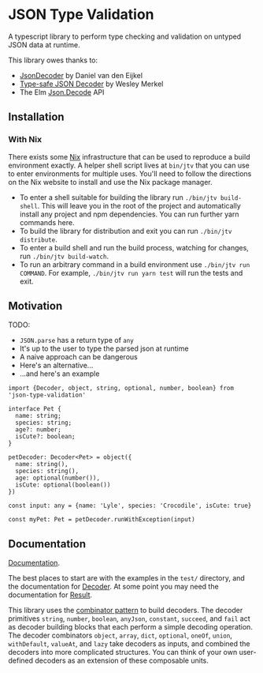 # JSON Type Validation

A typescript library to perform type checking and validation on untyped JSON
data at runtime.

This library owes thanks to:
- [JsonDecoder](https://github.com/aische/JsonDecoder) by Daniel van den Eijkel
- [Type-safe JSON Decoder](https://github.com/ooesili/type-safe-json-decoder) by Wesley Merkel
- The Elm [Json.Decode](http://package.elm-lang.org/packages/elm-lang/core/latest/Json-Decode) API

## Installation

### With Nix

There exists some [Nix](https://nixos.org/nix) infrastructure that can be used
to reproduce a build environment exactly. A helper shell script lives at
`bin/jtv` that you can use to enter environments for multiple uses.
You'll need to follow the directions on the Nix website to install and use the
Nix package manager.

* To enter a shell suitable for building the library run `./bin/jtv
  build-shell`. This will leave you in the root of the project and automatically
  install any project and npm dependencies. You can run further yarn commands
  here.
* To build the library for distribution and exit you can run `./bin/jtv distribute`.
* To enter a build shell and run the build process, watching for changes, run
  `./bin/jtv build-watch`.
* To run an arbitrary command in a build environment use `./bin/jtv run
  COMMAND`. For example, `./bin/jtv run yarn test` will run the tests and exit.

## Motivation

TODO:
* `JSON.parse` has a return type of `any`
* It's up to the user to type the parsed json at runtime
* A naive approach can be dangerous
* Here's an alternative...
* ...and here's an example

```
import {Decoder, object, string, optional, number, boolean} from 'json-type-validation'

interface Pet {
  name: string;
  species: string;
  age?: number;
  isCute?: boolean;
}

petDecoder: Decoder<Pet> = object({
  name: string(),
  species: string(),
  age: optional(number()),
  isCute: optional(boolean())
})

const input: any = {name: 'Lyle', species: 'Crocodile', isCute: true}

const myPet: Pet = petDecoder.runWithException(input)
```

## Documentation

[Documentation](https://github.com/mojotech/json-type-validation/tree/master/docs).

The best places to start are with the examples in the `test/` directory, and the
documentation for
[Decoder](https://github.com/mojotech/json-type-validation/blob/master/docs/classes/_decoder_.decoder.md).
At some point you may need the documentation for
[Result](https://github.com/mojotech/json-type-validation/blob/master/docs/modules/_result_.md).

This library uses the [combinator pattern](https://wiki.haskell.org/Combinator_pattern)
to build decoders. The decoder primitives `string`, `number`, `boolean`,
`anyJson`, `constant`, `succeed`, and `fail` act as decoder building blocks that
each perform a simple decoding operation. The decoder combinators `object`,
`array`, `dict`, `optional`, `oneOf`, `union`, `withDefault`, `valueAt`, and
`lazy` take decoders as inputs, and combined the decoders into more complicated
structures. You can think of your own user-defined decoders as an extension of
these composable units.
